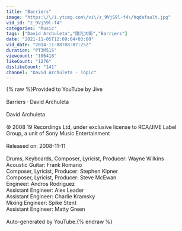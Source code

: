 ```yaml
---
title: "Barriers"
image: "https:\/\/i.ytimg.com\/vi\/z_9VjS9l-f4\/hqdefault.jpg"
vid_id: "z_9VjS9l-f4"
categories: "Music"
tags: ["David Archuleta","陽光大衛","Barriers"]
date: "2021-11-05T12:09:04+03:00"
vid_date: "2014-11-08T08:07:25Z"
duration: "PT3M51S"
viewcount: "106418"
likeCount: "1276"
dislikeCount: "141"
channel: "David Archuleta - Topic"
---
```

{% raw %}Provided to YouTube by Jive<br /><br />Barriers · David Archuleta<br /><br />David Archuleta<br /><br />℗ 2008 19 Recordings Ltd, under exclusive license to RCA/JIVE Label Group, a unit of Sony Music Entertainment<br /><br />Released on: 2008-11-11<br /><br />Drums, Keyboards, Composer, Lyricist, Producer: Wayne Wilkins<br />Acoustic  Guitar: Frank Romano<br />Composer, Lyricist, Producer: Stephen Kipner<br />Composer, Lyricist, Producer: Steve McEwan<br />Engineer: Andros Rodriguez<br />Assistant  Engineer: Alex Leader<br />Assistant  Engineer: Charlie Kramsky<br />Mixing  Engineer: Spike Stent<br />Assistant  Engineer: Matty Green<br /><br />Auto-generated by YouTube.{% endraw %}
